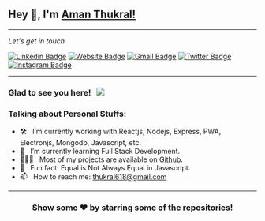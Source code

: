 ## Hey 👋, I'm [Aman Thukral!](https://amanthukral.site/)

---

<i>Let's get in touch</i>

[![Linkedin Badge](https://img.shields.io/badge/-LinkedIn-0e76a8?style=flat-square&logo=Linkedin&logoColor=white)](https://www.linkedin.com/in/aman-thukral-574b37150/)
[![Website Badge](https://img.shields.io/badge/Website-3b5998?style=flat-square&logo=google-chrome&logoColor=white)](https://amanthukral.site/)
[![Gmail Badge](https://img.shields.io/badge/-thukral618-c14438?style=flat-square&logo=Gmail&logoColor=white&link=mailto:thukral618@gmail.com)](mailto:thukral618@gmail.com)
[![Twitter Badge](https://img.shields.io/badge/-Twitter-00acee?style=flat-square&logo=Twitter&logoColor=white)](https://twitter.com/aman_thukral12)
[![Instagram Badge](https://img.shields.io/badge/-Instagram-e4405f?style=flat-square&logo=Instagram&logoColor=white)](https://instagram.com/aman.thukral12/)

---

### Glad to see you here! &nbsp; [![](https://visitcount.itsvg.in/api?id=amanthukral12&label=Profile%20Views&color=3&pretty=true)](https://visitcount.itsvg.in)


### Talking about Personal Stuffs:

- 🛠 &nbsp; I’m currently working with Reactjs, Nodejs, Express, PWA, Electronjs, Mongodb, Javascript, etc.
- 🚀 &nbsp; I’m currently learning Full Stack Development.
- 👨🏻‍💻 &nbsp; Most of my projects are available on [Github](https://github.com/Amanthukral12).
- 👾 &nbsp; Fun fact: Equal is Not Always Equal in Javascript.
- 📫 &nbsp; How to reach me: thukral618@gmail.com

<div align="center">

---

### Show some ❤️ by starring some of the repositories!

</div>
